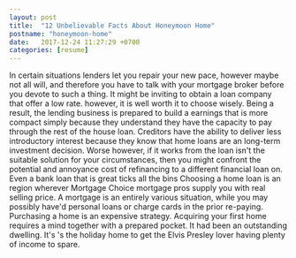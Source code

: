 ```yaml
---
layout: post
title:  "12 Unbelievable Facts About Honeymoon Home"
postname: "honeymoon-home"
date:   2017-12-24 11:27:29 +0700
categories: [resume]
---
```

In certain situations lenders let you repair your new pace, however maybe not all will, and therefore you have to talk with your mortgage broker before you devote to such a thing. It might be inviting to obtain a loan company that offer a low rate. however, it is well worth it to choose wisely. Being a result, the lending business is prepared to build a earnings that is more compact simply because they understand they have the capacity to pay through the rest of the house loan. Creditors have the ability to deliver less introductory interest because they know that home loans are an long-term investment decision. Worse however, if it works from the loan isn't the suitable solution for your circumstances, then you might confront the potential and annoyance cost of refinancing to a different financial loan on. Even a bank loan that is great ticks all the bins Choosing a home loan is an region wherever Mortgage Choice mortgage pros supply you with real selling price. A mortgage is an entirely various situation, while you may possibly have'd personal loans or charge cards in the prior re-paying. Purchasing a home is an expensive strategy. Acquiring your first home requires a mind together with a prepared pocket. It had been an outstanding dwelling. It's 's the holiday home to get the Elvis Presley lover having plenty of income to spare.
